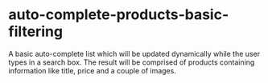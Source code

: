 # auto-complete-products-basic-filtering
A basic auto-complete list which will be updated dynamically while the user types in a search box. The result will be comprised of products containing information like title, price and a couple of images.
